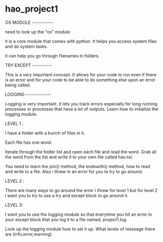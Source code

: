 # hao_project1
OS MODULE -----------


need to look up the "os" module

it is a core module that comes with python. It helps you access system files and do system tasks. 

it can help you go through filenames in folders. 


TRY EXCEPT ----------

This is a very important concept. It allows for your code to run even if there is an error and for your code to be able to do something else upon an error being called. 


LOGGING -------------


Logging is very important. it lets you track errors especially for long running processes or processes that have a lot of outputs. 
Learn how to initialize the logging module. 


LEVEL 1 : 

I have a folder with a bunch of files in it. 

Each file has one word. 

Iterate through the folder list and open each file and read the word. Grab all the word from the list and write it to your own file called hao.txt. 


You need to learn the join() method, the endswith() method, how to read and write to a file. Also i threw in an error for you to try to go around. 



LEVEL 2 : 


There are many ways to go around the error i threw for level 1 but for level 2 i want you to try to use a try and except block to go around it. 



LEVEL 3:

I want you to use the logging module so that everytime you hit an error in your except block that you log it to a file named, project1.log.


Look up the logging module how to set it up. What levels of message there are (info,error,warning).  


